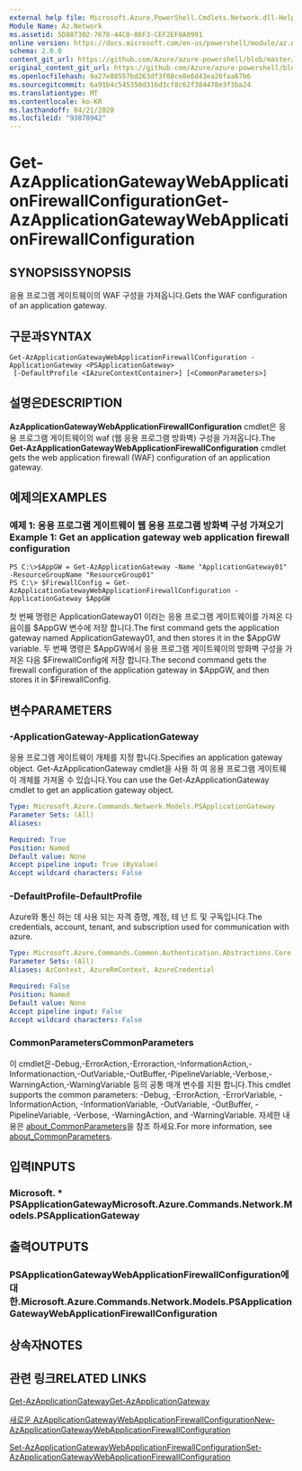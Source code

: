 ```yaml
---
external help file: Microsoft.Azure.PowerShell.Cmdlets.Network.dll-Help.xml
Module Name: Az.Network
ms.assetid: 5D887302-7678-44C0-86F3-CEF2EF8A0991
online version: https://docs.microsoft.com/en-us/powershell/module/az.network/get-azapplicationgatewaywebapplicationfirewallconfiguration
schema: 2.0.0
content_git_url: https://github.com/Azure/azure-powershell/blob/master/src/Network/Network/help/Get-AzApplicationGatewayWebApplicationFirewallConfiguration.md
original_content_git_url: https://github.com/Azure/azure-powershell/blob/master/src/Network/Network/help/Get-AzApplicationGatewayWebApplicationFirewallConfiguration.md
ms.openlocfilehash: 9a27e88557bd263df3f08ce8e6d43ea26faa67b6
ms.sourcegitcommit: 6a91b4c545350d316d3cf8c62f384478e3f3ba24
ms.translationtype: MT
ms.contentlocale: ko-KR
ms.lasthandoff: 04/21/2020
ms.locfileid: "93878942"
---
```

# <span data-ttu-id="f1e77-101">Get-AzApplicationGatewayWebApplicationFirewallConfiguration</span><span class="sxs-lookup"><span data-stu-id="f1e77-101">Get-AzApplicationGatewayWebApplicationFirewallConfiguration</span></span>

## <span data-ttu-id="f1e77-102">SYNOPSIS</span><span class="sxs-lookup"><span data-stu-id="f1e77-102">SYNOPSIS</span></span>
<span data-ttu-id="f1e77-103">응용 프로그램 게이트웨이의 WAF 구성을 가져옵니다.</span><span class="sxs-lookup"><span data-stu-id="f1e77-103">Gets the WAF configuration of an application gateway.</span></span>

## <span data-ttu-id="f1e77-104">구문과</span><span class="sxs-lookup"><span data-stu-id="f1e77-104">SYNTAX</span></span>

```
Get-AzApplicationGatewayWebApplicationFirewallConfiguration -ApplicationGateway <PSApplicationGateway>
 [-DefaultProfile <IAzureContextContainer>] [<CommonParameters>]
```

## <span data-ttu-id="f1e77-105">설명은</span><span class="sxs-lookup"><span data-stu-id="f1e77-105">DESCRIPTION</span></span>
<span data-ttu-id="f1e77-106">**AzApplicationGatewayWebApplicationFirewallConfiguration** cmdlet은 응용 프로그램 게이트웨이의 waf (웹 응용 프로그램 방화벽) 구성을 가져옵니다.</span><span class="sxs-lookup"><span data-stu-id="f1e77-106">The **Get-AzApplicationGatewayWebApplicationFirewallConfiguration** cmdlet gets the web application firewall (WAF) configuration of an application gateway.</span></span>

## <span data-ttu-id="f1e77-107">예제의</span><span class="sxs-lookup"><span data-stu-id="f1e77-107">EXAMPLES</span></span>

### <span data-ttu-id="f1e77-108">예제 1: 응용 프로그램 게이트웨이 웹 응용 프로그램 방화벽 구성 가져오기</span><span class="sxs-lookup"><span data-stu-id="f1e77-108">Example 1: Get an application gateway web application firewall configuration</span></span>
```
PS C:\>$AppGW = Get-AzApplicationGateway -Name "ApplicationGateway01" -ResourceGroupName "ResourceGroup01"
PS C:\> $FirewallConfig = Get-AzApplicationGatewayWebApplicationFirewallConfiguration -ApplicationGateway $AppGW
```

<span data-ttu-id="f1e77-109">첫 번째 명령은 ApplicationGateway01 이라는 응용 프로그램 게이트웨이를 가져온 다음이를 $AppGW 변수에 저장 합니다.</span><span class="sxs-lookup"><span data-stu-id="f1e77-109">The first command gets the application gateway named ApplicationGateway01, and then stores it in the $AppGW variable.</span></span>
<span data-ttu-id="f1e77-110">두 번째 명령은 $AppGW에서 응용 프로그램 게이트웨이의 방화벽 구성을 가져온 다음 $FirewallConfig에 저장 합니다.</span><span class="sxs-lookup"><span data-stu-id="f1e77-110">The second command gets the firewall configuration of the application gateway in $AppGW, and then stores it in $FirewallConfig.</span></span>

## <span data-ttu-id="f1e77-111">변수</span><span class="sxs-lookup"><span data-stu-id="f1e77-111">PARAMETERS</span></span>

### <span data-ttu-id="f1e77-112">-ApplicationGateway</span><span class="sxs-lookup"><span data-stu-id="f1e77-112">-ApplicationGateway</span></span>
<span data-ttu-id="f1e77-113">응용 프로그램 게이트웨이 개체를 지정 합니다.</span><span class="sxs-lookup"><span data-stu-id="f1e77-113">Specifies an application gateway object.</span></span>
<span data-ttu-id="f1e77-114">Get-AzApplicationGateway cmdlet을 사용 하 여 응용 프로그램 게이트웨이 개체를 가져올 수 있습니다.</span><span class="sxs-lookup"><span data-stu-id="f1e77-114">You can use the Get-AzApplicationGateway cmdlet to get an application gateway object.</span></span>

```yaml
Type: Microsoft.Azure.Commands.Network.Models.PSApplicationGateway
Parameter Sets: (All)
Aliases:

Required: True
Position: Named
Default value: None
Accept pipeline input: True (ByValue)
Accept wildcard characters: False
```

### <span data-ttu-id="f1e77-115">-DefaultProfile</span><span class="sxs-lookup"><span data-stu-id="f1e77-115">-DefaultProfile</span></span>
<span data-ttu-id="f1e77-116">Azure와 통신 하는 데 사용 되는 자격 증명, 계정, 테 넌 트 및 구독입니다.</span><span class="sxs-lookup"><span data-stu-id="f1e77-116">The credentials, account, tenant, and subscription used for communication with azure.</span></span>

```yaml
Type: Microsoft.Azure.Commands.Common.Authentication.Abstractions.Core.IAzureContextContainer
Parameter Sets: (All)
Aliases: AzContext, AzureRmContext, AzureCredential

Required: False
Position: Named
Default value: None
Accept pipeline input: False
Accept wildcard characters: False
```

### <span data-ttu-id="f1e77-117">CommonParameters</span><span class="sxs-lookup"><span data-stu-id="f1e77-117">CommonParameters</span></span>
<span data-ttu-id="f1e77-118">이 cmdlet은-Debug,-ErrorAction,-Erroraction,-InformationAction,-Informationaction,-OutVariable,-OutBuffer,-PipelineVariable,-Verbose,-WarningAction,-WarningVariable 등의 공통 매개 변수를 지원 합니다.</span><span class="sxs-lookup"><span data-stu-id="f1e77-118">This cmdlet supports the common parameters: -Debug, -ErrorAction, -ErrorVariable, -InformationAction, -InformationVariable, -OutVariable, -OutBuffer, -PipelineVariable, -Verbose, -WarningAction, and -WarningVariable.</span></span> <span data-ttu-id="f1e77-119">자세한 내용은 [about_CommonParameters](http://go.microsoft.com/fwlink/?LinkID=113216)을 참조 하세요.</span><span class="sxs-lookup"><span data-stu-id="f1e77-119">For more information, see [about_CommonParameters](http://go.microsoft.com/fwlink/?LinkID=113216).</span></span>

## <span data-ttu-id="f1e77-120">입력</span><span class="sxs-lookup"><span data-stu-id="f1e77-120">INPUTS</span></span>

### <span data-ttu-id="f1e77-121">Microsoft. \* PSApplicationGateway</span><span class="sxs-lookup"><span data-stu-id="f1e77-121">Microsoft.Azure.Commands.Network.Models.PSApplicationGateway</span></span>

## <span data-ttu-id="f1e77-122">출력</span><span class="sxs-lookup"><span data-stu-id="f1e77-122">OUTPUTS</span></span>

### <span data-ttu-id="f1e77-123">PSApplicationGatewayWebApplicationFirewallConfiguration에 대 한.</span><span class="sxs-lookup"><span data-stu-id="f1e77-123">Microsoft.Azure.Commands.Network.Models.PSApplicationGatewayWebApplicationFirewallConfiguration</span></span>

## <span data-ttu-id="f1e77-124">상속자</span><span class="sxs-lookup"><span data-stu-id="f1e77-124">NOTES</span></span>

## <span data-ttu-id="f1e77-125">관련 링크</span><span class="sxs-lookup"><span data-stu-id="f1e77-125">RELATED LINKS</span></span>

[<span data-ttu-id="f1e77-126">Get-AzApplicationGateway</span><span class="sxs-lookup"><span data-stu-id="f1e77-126">Get-AzApplicationGateway</span></span>](./Get-AzApplicationGateway.md)

[<span data-ttu-id="f1e77-127">새로운 AzApplicationGatewayWebApplicationFirewallConfiguration</span><span class="sxs-lookup"><span data-stu-id="f1e77-127">New-AzApplicationGatewayWebApplicationFirewallConfiguration</span></span>](./New-AzApplicationGatewayWebApplicationFirewallConfiguration.md)

[<span data-ttu-id="f1e77-128">Set-AzApplicationGatewayWebApplicationFirewallConfiguration</span><span class="sxs-lookup"><span data-stu-id="f1e77-128">Set-AzApplicationGatewayWebApplicationFirewallConfiguration</span></span>](./Set-AzApplicationGatewayWebApplicationFirewallConfiguration.md)


